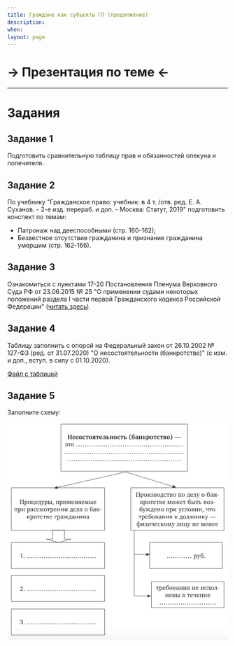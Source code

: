 ```yaml
---
title: Граждане как субъекты ГП (продолжение)
description:
when:
layout: page
---
```


# &rarr; <a id="goToPresentation" target="_blank">Презентация по теме</a> &larr;

<hr />

# Задания

## Задание 1

Подготовить сравнительную таблицу прав и обязанностей опекуна и попечителя.

## Задание 2

По учебнику "Гражданское право: учебник: в 4 т. /отв. ред. Е. А. Суханов. - 2-е
изд. перераб. и доп. - Москва: Статут, 2019" подготовить конспект по темам:

- Патронаж над дееспособными (стр. 160-162);
- Безвестное отсутствие гражданина и признание гражданина умершим (стр. 162-166).

## Задание 3

Ознакомиться с пунктами 17-20 Постановления Пленума Верховного Суда РФ от
23.06.2015 № 25 "О применении судами некоторых положений раздела I части первой
Гражданского кодекса Российской Федерации" ([читать здесь](https://www.consultant.ru/document/cons_doc_LAW_181602/7dfbbad1b07c3c2ecd8579de98dbe8d2675dbc6e/)).

## Задание 4

Таблицу заполнить с опорой на Федеральный закон от 26.10.2002 № 127-ФЗ (ред. от
31.07.2020) "О несостоятельности (банкротстве)" (с изм. и доп., вступ. в силу с
01.10.2020).

[Файл с таблицей](./Tablitsa.docx)

## Задание 5

Заполните схему:

![](./scheme_bankruptcy.jpg)
